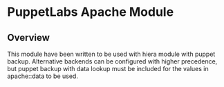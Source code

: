 # PuppetLabs Apache Module

## Overview

This module have been written to be used with hiera module with puppet backup. Alternative backends can be configured with higher precedence, but puppet backup with data lookup must be included for the values in apache::data to be used.
